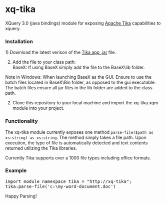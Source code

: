 # xq-tika
XQuery 3.0 (java bindings) module for exposing <a href="https://tika.apache.org/download.html">Apache Tika</a> capabilities to xquery.

<h3>Installation</h3>
1) Download the latest verison of the <a href="https://tika.apache.org/download.html">Tika app .jar</a> file. 

2) Add the file to your class path: <br />
BaseX: If using BaseX simply add the file to the BaseX\lib folder. 
<p />
Note in Windows: When launching BaseX as the GUI. Ensure to use the batch files located in BaseX\Bin folder, as opposed to the gui executable. The batch files ensure all jar files in the lib folder are added to the class path. 
<p />

2) Clone this repository to your local machine and import the xq-tika.xqm module into your project.

<h3>Functionality</h3>
The xq-tika module currently exposes one method <code>parse-file($path as xs:string) as xs:string</code>. The method simply takes a file path. Upon execution, the type of file is automatically detected and text contents returned utilizing the Tika libraries. <p />

Currently Tika supports over a 1000 file types including office formats. <br />

<h3>Example</h3>

<pre>
import module namespace tika = "http://xq-tika";
tika:parse-file('c:\my-word-document.doc')
</pre>

Happy Parsing!



